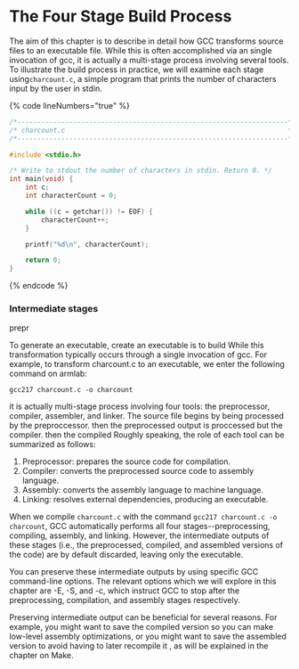 # The Four Stage Build Process

The aim of this chapter is to describe in detail how GCC transforms source files to an executable file. While this is often accomplished via an single invocation of gcc, it is actually a multi-stage process involving several tools. To illustrate the build process in practice, we will examine each stage using`charcount.c`, a simple program that prints the number of characters input by the user in stdin. &#x20;

{% code lineNumbers="true" %}
```c
/*--------------------------------------------------------------------*/
/* charcount.c                                                        */
/*--------------------------------------------------------------------*/

#include <stdio.h>

/* Write to stdout the number of characters in stdin. Return 0. */
int main(void) {
    int c;
    int characterCount = 0;

    while ((c = getchar()) != EOF) {
        characterCount++;
    }   

    printf("%d\n", characterCount);

    return 0;
}

```
{% endcode %}

### Intermediate stages

prepr

To generate an executable, create an executable  is to build While this transformation typically occurs through a single invocation of gcc. For example, to transform charcount.c to an executable, we enter the following command on armlab:

```
gcc217 charcount.c -o charcount
```



&#x20;it is actually multi-stage process involving four tools: the preprocessor, compiler, assembler, and linker. The source file begins by being processed by the preproccessor. then the preprocessed output is proccessed but the compiler. then the compiled Roughly speaking, the role of each tool can be summarized as follows:&#x20;

1. Preprocessor: prepares the source code for compilation.&#x20;
2. Compiler: converts the preprocessed source code to assembly language.
3. Assembly: converts the assembly language to machine language.
4. Linking: resolves external dependencies, producing an executable.



When we compile `charcount.c` with the command `gcc217 charcount.c -o charcount`, GCC automatically performs all four stages--preprocessing, compiling, assembly, and linking. However, the intermediate outputs of these stages (i.e., the preprocessed, compiled, and assembled versions of the code) are by default discarded, leaving only the executable.&#x20;



You can preserve these intermediate outputs by using specific GCC command-line options. The relevant options which we will explore in this chapter are -E, -S, and -c, which instruct GCC to stop after the preprocessing, compilation, and assembly stages respectively.&#x20;

Preserving intermediate output can be beneficial for several reasons. For example, you might want to save the compiled version so you can make low-level assembly optimizations, or you might want to save the assembled version to avoid having to later recompile it , as will be explained in the chapter on Make.&#x20;
